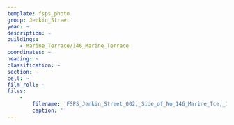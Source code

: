 ```yaml
---
template: fsps_photo
group: Jenkin_Street
year: ~
description: ~
buildings:
    - Marine_Terrace/146_Marine_Terrace
coordinates: ~
heading: ~
classification: ~
section: ~
cell: ~
film_roll: ~
files:
    -
        filename: 'FSPS_Jenkin_Street_002,_Side_of_No_146_Marine_Tce,_16-7-I.png'
        caption: ''
---
```

